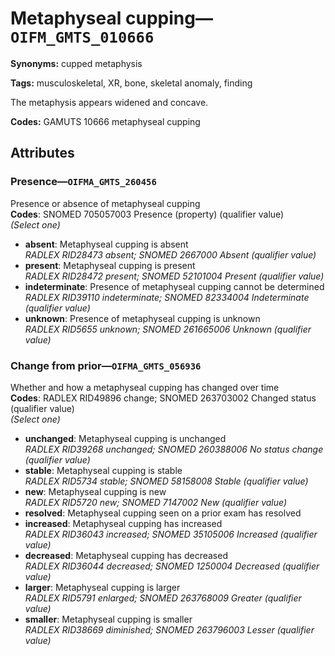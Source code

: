 # Metaphyseal cupping—`OIFM_GMTS_010666`

**Synonyms:** cupped metaphysis

**Tags:** musculoskeletal, XR, bone, skeletal anomaly, finding

The metaphysis appears widened and concave.

**Codes:** GAMUTS 10666 metaphyseal cupping

## Attributes

### Presence—`OIFMA_GMTS_260456`

Presence or absence of metaphyseal cupping  
**Codes**: SNOMED 705057003 Presence (property) (qualifier value)  
*(Select one)*

- **absent**: Metaphyseal cupping is absent  
_RADLEX RID28473 absent; SNOMED 2667000 Absent (qualifier value)_
- **present**: Metaphyseal cupping is present  
_RADLEX RID28472 present; SNOMED 52101004 Present (qualifier value)_
- **indeterminate**: Presence of metaphyseal cupping cannot be determined  
_RADLEX RID39110 indeterminate; SNOMED 82334004 Indeterminate (qualifier value)_
- **unknown**: Presence of metaphyseal cupping is unknown  
_RADLEX RID5655 unknown; SNOMED 261665006 Unknown (qualifier value)_

### Change from prior—`OIFMA_GMTS_056936`

Whether and how a metaphyseal cupping has changed over time  
**Codes**: RADLEX RID49896 change; SNOMED 263703002 Changed status (qualifier value)  
*(Select one)*

- **unchanged**: Metaphyseal cupping is unchanged  
_RADLEX RID39268 unchanged; SNOMED 260388006 No status change (qualifier value)_
- **stable**: Metaphyseal cupping is stable  
_RADLEX RID5734 stable; SNOMED 58158008 Stable (qualifier value)_
- **new**: Metaphyseal cupping is new  
_RADLEX RID5720 new; SNOMED 7147002 New (qualifier value)_
- **resolved**: Metaphyseal cupping seen on a prior exam has resolved  
- **increased**: Metaphyseal cupping has increased  
_RADLEX RID36043 increased; SNOMED 35105006 Increased (qualifier value)_
- **decreased**: Metaphyseal cupping has decreased  
_RADLEX RID36044 decreased; SNOMED 1250004 Decreased (qualifier value)_
- **larger**: Metaphyseal cupping is larger  
_RADLEX RID5791 enlarged; SNOMED 263768009 Greater (qualifier value)_
- **smaller**: Metaphyseal cupping is smaller  
_RADLEX RID38669 diminished; SNOMED 263796003 Lesser (qualifier value)_